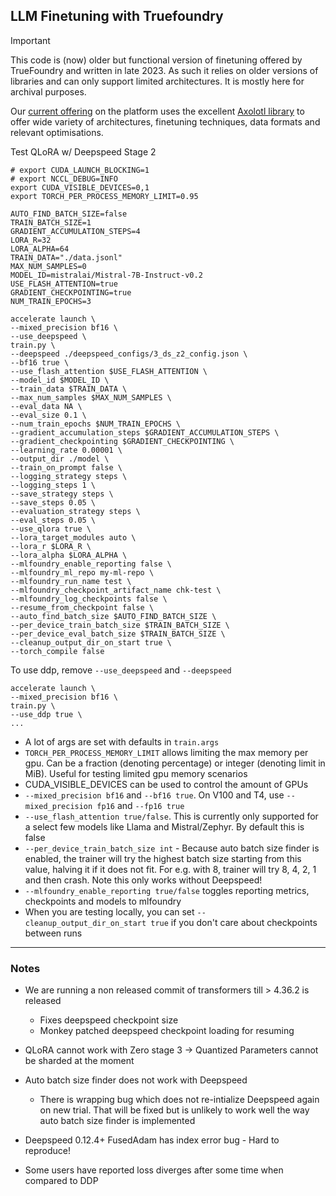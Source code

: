 ## LLM Finetuning with Truefoundry

> [!important]
>
> This code is (now) older but functional version of finetuning offered by TrueFoundry and written in late 2023. As such it relies on older versions of libraries and can only support limited architectures. It is mostly here for archival purposes.
>
> Our [current offering](https://docs.truefoundry.com/docs/finetuning-a-model-from-the-model-catalogue) on the platform uses the excellent [Axolotl library](https://github.com/OpenAccess-AI-Collective/axolotl) to offer wide variety of architectures, finetuning techniques, data formats and relevant optimisations.



Test QLoRA w/ Deepspeed Stage 2

```shell
# export CUDA_LAUNCH_BLOCKING=1
# export NCCL_DEBUG=INFO
export CUDA_VISIBLE_DEVICES=0,1
export TORCH_PER_PROCESS_MEMORY_LIMIT=0.95

AUTO_FIND_BATCH_SIZE=false
TRAIN_BATCH_SIZE=1
GRADIENT_ACCUMULATION_STEPS=4
LORA_R=32
LORA_ALPHA=64
TRAIN_DATA="./data.jsonl"
MAX_NUM_SAMPLES=0
MODEL_ID=mistralai/Mistral-7B-Instruct-v0.2
USE_FLASH_ATTENTION=true
GRADIENT_CHECKPOINTING=true
NUM_TRAIN_EPOCHS=3

accelerate launch \
--mixed_precision bf16 \
--use_deepspeed \
train.py \
--deepspeed ./deepspeed_configs/3_ds_z2_config.json \
--bf16 true \
--use_flash_attention $USE_FLASH_ATTENTION \
--model_id $MODEL_ID \
--train_data $TRAIN_DATA \
--max_num_samples $MAX_NUM_SAMPLES \
--eval_data NA \
--eval_size 0.1 \
--num_train_epochs $NUM_TRAIN_EPOCHS \
--gradient_accumulation_steps $GRADIENT_ACCUMULATION_STEPS \
--gradient_checkpointing $GRADIENT_CHECKPOINTING \
--learning_rate 0.00001 \
--output_dir ./model \
--train_on_prompt false \
--logging_strategy steps \
--logging_steps 1 \
--save_strategy steps \
--save_steps 0.05 \
--evaluation_strategy steps \
--eval_steps 0.05 \
--use_qlora true \
--lora_target_modules auto \
--lora_r $LORA_R \
--lora_alpha $LORA_ALPHA \
--mlfoundry_enable_reporting false \
--mlfoundry_ml_repo my-ml-repo \
--mlfoundry_run_name test \
--mlfoundry_checkpoint_artifact_name chk-test \
--mlfoundry_log_checkpoints false \
--resume_from_checkpoint false \
--auto_find_batch_size $AUTO_FIND_BATCH_SIZE \
--per_device_train_batch_size $TRAIN_BATCH_SIZE \
--per_device_eval_batch_size $TRAIN_BATCH_SIZE \
--cleanup_output_dir_on_start true \
--torch_compile false
```

To use ddp, remove `--use_deepspeed` and `--deepspeed`

```shell
accelerate launch \
--mixed_precision bf16 \
train.py \
--use_ddp true \
...
```

- A lot of args are set with defaults in `train.args`
- `TORCH_PER_PROCESS_MEMORY_LIMIT` allows limiting the max memory per gpu. Can be a fraction (denoting percentage) or integer (denoting limit in MiB). Useful for testing limited gpu memory scenarios
- CUDA_VISIBLE_DEVICES can be used to control the amount of GPUs
- `--mixed_precision bf16` and `--bf16 true`. On V100 and T4,  use `--mixed_precision fp16` and `--fp16 true`
- `--use_flash_attention true/false`. This is currently only supported for a select few models like Llama and Mistral/Zephyr. By default this is false
- `--per_device_train_batch_size int` - Because auto batch size finder is enabled, the trainer will try the highest batch size starting from this value, halving it if it does not fit. For e.g. with 8, trainer will try 8, 4, 2, 1 and then crash. Note this only works without Deepspeed!
- `--mlfoundry_enable_reporting true/false` toggles reporting metrics, checkpoints and models to mlfoundry
- When you are testing locally, you can set `--cleanup_output_dir_on_start true` if you don't care about checkpoints between runs

---

### Notes

- We are running a non released commit of transformers till > 4.36.2 is released
    - Fixes deepspeed checkpoint size
    - Monkey patched deepspeed checkpoint loading for resuming

- QLoRA cannot work with Zero stage 3 -> Quantized Parameters cannot be sharded at the moment

- Auto batch size finder does not work with Deepspeed
    - There is wrapping bug which does not re-intialize Deepspeed again on new trial. That will be fixed but is unlikely to work well the way auto batch size finder is implemented

- Deepspeed 0.12.4+ FusedAdam has index error bug - Hard to reproduce!

- Some users have reported loss diverges after some time when compared to DDP
